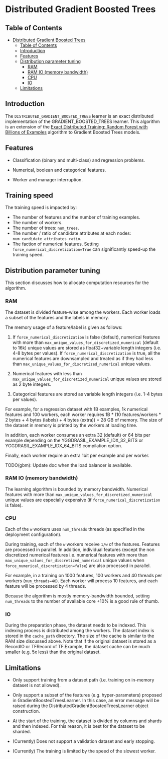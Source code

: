 # Distributed Gradient Boosted Trees

## Table of Contents

<!--ts-->

*   [Distributed Gradient Boosted Trees](#distributed-gradient-boosted-trees)
    *   [Table of Contents](#table-of-contents)
    *   [Introduction](#introduction)
    *   [Features](#features)
    *   [Distribution parameter tuning](#distribution-parameter-tuning)
        *   [RAM](#ram)
        *   [RAM IO (memory bandwidth)](#ram-io-memory-bandwidth)
        *   [CPU](#cpu)
        *   [IO](#io)
    *   [Limitations](#limitations)

<!-- Added by: gbm, at: Fri 08 Oct 2021 02:54:48 PM CEST -->

<!--te-->

## Introduction

The `DISTRIBUTED_GRADIENT_BOOSTED_TREES` learner is an exact distributed
implementation of the GRADIENT_BOOSTED_TREES learner. This algorithm is an
extension of the
[Exact Distributed Training: Random Forest with Billions of Examples](https://arxiv.org/abs/1804.06755)
algorithm to Gradient Boosted Trees models.

## Features

-   Classification (binary and multi-class) and regression problems.

-   Numerical, boolean and categorical features.

-   Worker and manager interruption.

## Training speed

The training speed is impacted by:

-   The number of features and the number of training examples.
-   The number of workers.
-   The number of trees: `num_trees`.
-   The number / ratio of candidate attributes at each nodes:
    `num_candidate_attributes_ratio`.
-   The faction of numerical features. Setting
    `force_numerical_discretization=True` can significantly speed-up the
    training speed.

## Distribution parameter tuning

This section discusses how to allocate computation resources for the algorithm.

### RAM

The dataset is divided feature-wise among the workers. Each worker loads a
subset of the features and the labels in memory.

The memory usage of a feature/label is given as follows:

1.  If `force_numerical_discretization` is false (default), numerical features
    with more than `max_unique_values_for_discretized_numerical` (default to
    16k) unique values are stored as float32+variable length integers (i.e. 4-8
    bytes per values). If `force_numerical_discretization` is true, all the
    numerical features are downsampled and treated as if they had less than
    `max_unique_values_for_discretized_numerical` unique values.

1.  Numerical features with less than
    `max_unique_values_for_discretized_numerical` unique values are stored as 2
    byte integers.

1.  Categorical features are stored as variable length integers (i.e. 1-4 bytes
    per values).

For example, for a regression dataset with 1B examples, 1k numerical features
and 100 workers, each worker requires 1B * (10 features/workers * 2 bytes + 4
bytes (labels) + 4 bytes (extra)) = 28 GB of memory. The size of the dataset in
memory is printed by the workers at loading time.

In addition, each worker consumes an extra 32 (default) or 64 bits per example
depending on the YGGDRASIL_EXAMPLE_IDX_32_BITS or YGGDRASIL_EXAMPLE_IDX_64_BITS
compilation option.

Finally, each worker require an extra 1bit per example and per worker.

TODO(gbm): Update doc when the load balancer is available.

### RAM IO (memory bandwidth)

The learning algorithm is bounded by memory bandwidth. Numerical features with
more than `max_unique_values_for_discretized_numerical` unique values are
especially expensive (if `force_numerical_discretization` is false).

### CPU

Each of the `w` workers uses `num_threads` threads (as specified in the
deployment configuration).

During training, each of the `w` workers receive `1/w` of the features. Features
are processed in parallel. In addition, individual features (except the non
discretized numerical features i.e. numerical features with more than
`max_unique_values_for_discretized_numerical` unique values when
`force_numerical_discretization=false`) are also processed in parallel.

For example, in a training on 1000 features, 100 workers and 40 threads per
workers (`num_threads=40`). Each worker will process 10 features, and each
feature will be processed by 4 threads.

Because the algorithm is mostly memory-bandwidth bounded, setting `num_threads`
to the number of available core +10% is a good rule of thumb.

### IO

During the preparation phase, the dataset needs to be indexed. This indexing
process is distributed among the workers. The dataset index is stored in the
`cache_path` directory. The size of the cache is similar to the RAM size
discussed above. Note that if the original dataset is stored as a RecordIO or
TFRecord of TF.Example, the dataset cache can be much smaller (e.g. 5x less)
than the original dataset.

## Limitations

-   Only support training from a dataset path (i.e. training on in-memory
    dataset is not allowed).

-   Only support a subset of the features (e.g. hyper-parameters) proposed in
    GradientBoostedTreesLearner. In this case, an error message will be raised
    during the DistributedGradientBoostedTreesLearner object construction.

-   At the start of the training, the dataset is divided by columns and shards
    and then indexed. For this reason, it is best for the dataset to be sharded.

-   (Currently) Does not support a validation dataset and early stopping.

-   (Currently) The training is limited by the speed of the slowest worker.
